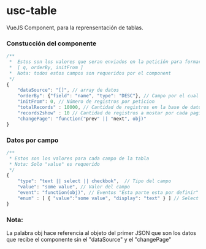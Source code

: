 # usc-table

VueJS Component, para la reprensentación de tablas.

### Constucción del componente
```javascript
/**
 *  Estos son los valores que seran enviados en la petición para formar la consulta sql
 *  [ q, orderBy, initFrom ]
 *  Nota: todos estos campos son requeridos por el component
 */
{
	"dataSource": "[]", // array de datos
	"orderBy": {"field": "name", "type": "DESC"}, // Campo por el cual se va a ordenar
	"initFrom": 0, // Número de registros por peticion
	"totalRecords" : 10000, // Cantidad de registros en la base de datos para la paginacion
	"records2show" : 10 // Cantidad de registros a mostar por cada pagina
	"changePage": "function("prev" || "next", obj)"
}
```

### Datos por campo
```javascript
/**
 * Estos son los valores para cada campo de la tabla
 * Nota: Solo "value" es requerido
 */
{
	"type": "text || select || checkbok",  // Tipo del campo
	"value": "some value", // Valor del campo
	"event": "function(obj)", // Eventos "Esta parte esta por definir"
	"enum" : [ { "value":"some value", "display": "text" } ] // Select options o checkox value 
}

```

### Nota: 
La palabra obj hace referencia al objeto del primer JSON que son los datos que recibe el componente sin el "dataSource" y el "changePage"